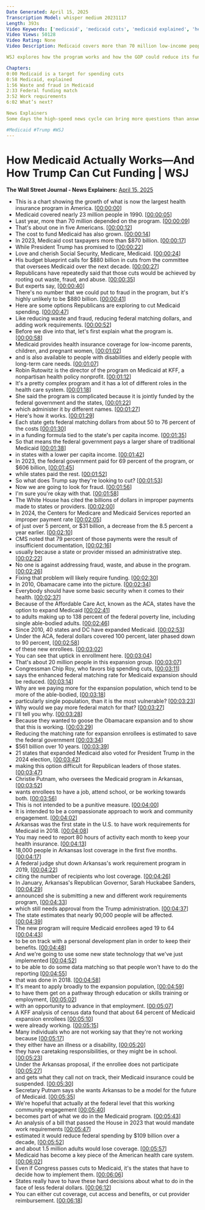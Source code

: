```yaml
---
Date Generated: April 15, 2025
Transcription Model: whisper medium 20231117
Length: 393s
Video Keywords: ['medicaid', 'medicaid cuts', 'medicaid explained', 'healthcare', 'medicare', 'medicaid vs medicare', 'trump', 'trump news', 'president trump', 'trump cuts', 'trump policies', 'trump medicaid', 'health insurance', 'tax', 'trump tax plan', 'social security', 'waste', 'fraud', 'abuse', 'republicans', 'gop news', 'federal matching dollars', 'work requirements', 'low income', 'centers for medicare and medicaid services', 'cms', 'aca', 'affordable care act', 'spending cuts', 'chip roy', 'kristi putnam', 'arkansas', 'medicaid news', 'medicaid freeze', 'usnews']
Video Views: 50128
Video Rating: None
Video Description: Medicaid covers more than 70 million low-income people in the U.S., the largest public health insurance program in the country. The Republican House budget plan would likely require significant cuts to the program in order to pass President Trump’s priorities. Cutting spending to Medicaid could be executed by reducing waste and fraud, reducing federal matching dollars and imposing work requirements at the state level like Arkansas is proposing. 

WSJ explores how the program works and how the GOP could reduce its funding.

Chapters:
0:00 Medicaid is a target for spending cuts
0:58 Medicaid, explained
1:56 Waste and fraud in Medicaid
2:33 Federal funding match
3:52 Work requirements 
6:02 What’s next? 

News Explainers
Some days the high-speed news cycle can bring more questions than answers. WSJ’s news explainers break down the day's biggest stories into bite-size pieces to help you make sense of the news.

#Medicaid #Trump #WSJ
---
```


# How Medicaid Actually Works—And How Trump Can Cut Funding | WSJ
**The Wall Street Journal - News Explainers:** [April 15, 2025](https://www.youtube.com/watch?v=vQwkhpNhwho)
*  This is a chart showing the growth of what is now the largest health insurance program in America. [[00:00:00](https://www.youtube.com/watch?v=vQwkhpNhwho&t=0.0s)]
*  Medicaid covered nearly 23 million people in 1990. [[00:00:05](https://www.youtube.com/watch?v=vQwkhpNhwho&t=5.04s)]
*  Last year, more than 70 million depended on the program. [[00:00:09](https://www.youtube.com/watch?v=vQwkhpNhwho&t=9.120000000000001s)]
*  That's about one in five Americans. [[00:00:12](https://www.youtube.com/watch?v=vQwkhpNhwho&t=12.48s)]
*  The cost to fund Medicaid has also grown. [[00:00:14](https://www.youtube.com/watch?v=vQwkhpNhwho&t=14.72s)]
*  In 2023, Medicaid cost taxpayers more than $870 billion. [[00:00:17](https://www.youtube.com/watch?v=vQwkhpNhwho&t=17.04s)]
*  While President Trump has promised to [[00:00:22](https://www.youtube.com/watch?v=vQwkhpNhwho&t=22.16s)]
*  Love and cherish Social Security, Medicare, Medicaid. [[00:00:24](https://www.youtube.com/watch?v=vQwkhpNhwho&t=24.16s)]
*  His budget blueprint calls for $880 billion in cuts from the committee that oversees Medicaid over the next decade. [[00:00:27](https://www.youtube.com/watch?v=vQwkhpNhwho&t=27.12s)]
*  Republicans have repeatedly said that those cuts would be achieved by rooting out waste, fraud, and abuse. [[00:00:35](https://www.youtube.com/watch?v=vQwkhpNhwho&t=35.28s)]
*  But experts say, [[00:00:40](https://www.youtube.com/watch?v=vQwkhpNhwho&t=40.32s)]
*  There's no number that we could put to fraud in the program, but it's highly unlikely to be $880 billion. [[00:00:41](https://www.youtube.com/watch?v=vQwkhpNhwho&t=41.6s)]
*  Here are some options Republicans are exploring to cut Medicaid spending. [[00:00:47](https://www.youtube.com/watch?v=vQwkhpNhwho&t=47.92s)]
*  Like reducing waste and fraud, reducing federal matching dollars, and adding work requirements. [[00:00:52](https://www.youtube.com/watch?v=vQwkhpNhwho&t=52.0s)]
*  Before we dive into that, let's first explain what the program is. [[00:00:58](https://www.youtube.com/watch?v=vQwkhpNhwho&t=58.4s)]
*  Medicaid provides health insurance coverage for low-income parents, children, and pregnant women, [[00:01:02](https://www.youtube.com/watch?v=vQwkhpNhwho&t=62.4s)]
*  and is also available to people with disabilities and elderly people with long-term care needs. [[00:01:07](https://www.youtube.com/watch?v=vQwkhpNhwho&t=67.12s)]
*  Robin Rutowitz is the director of the program on Medicaid at KFF, a nonpartisan health policy nonprofit. [[00:01:12](https://www.youtube.com/watch?v=vQwkhpNhwho&t=72.32s)]
*  It's a pretty complex program and it has a lot of different roles in the health care system. [[00:01:18](https://www.youtube.com/watch?v=vQwkhpNhwho&t=78.64s)]
*  She said the program is complicated because it is jointly funded by the federal government and the states, [[00:01:22](https://www.youtube.com/watch?v=vQwkhpNhwho&t=82.32000000000001s)]
*  which administer it by different names. [[00:01:27](https://www.youtube.com/watch?v=vQwkhpNhwho&t=87.52000000000001s)]
*  Here's how it works. [[00:01:29](https://www.youtube.com/watch?v=vQwkhpNhwho&t=89.68s)]
*  Each state gets federal matching dollars from about 50 to 76 percent of the costs [[00:01:30](https://www.youtube.com/watch?v=vQwkhpNhwho&t=90.88s)]
*  in a funding formula tied to the state's per capita income. [[00:01:35](https://www.youtube.com/watch?v=vQwkhpNhwho&t=95.6s)]
*  So that means the federal government pays a larger share of traditional Medicaid [[00:01:38](https://www.youtube.com/watch?v=vQwkhpNhwho&t=98.72s)]
*  in states with a lower per capita income. [[00:01:42](https://www.youtube.com/watch?v=vQwkhpNhwho&t=102.72s)]
*  In 2023, the federal government paid for 69 percent of the program, or $606 billion, [[00:01:45](https://www.youtube.com/watch?v=vQwkhpNhwho&t=105.52s)]
*  while states paid the rest. [[00:01:52](https://www.youtube.com/watch?v=vQwkhpNhwho&t=112.08s)]
*  So what does Trump say they're looking to cut? [[00:01:53](https://www.youtube.com/watch?v=vQwkhpNhwho&t=113.75999999999999s)]
*  Now we are going to look for fraud. [[00:01:56](https://www.youtube.com/watch?v=vQwkhpNhwho&t=116.24s)]
*  I'm sure you're okay with that. [[00:01:58](https://www.youtube.com/watch?v=vQwkhpNhwho&t=118.47999999999999s)]
*  The White House has cited the billions of dollars in improper payments made to states or providers. [[00:02:00](https://www.youtube.com/watch?v=vQwkhpNhwho&t=120.0s)]
*  In 2024, the Centers for Medicare and Medicaid Services reported an improper payment rate [[00:02:05](https://www.youtube.com/watch?v=vQwkhpNhwho&t=125.12s)]
*  of just over 5 percent, or $31 billion, a decrease from the 8.5 percent a year earlier. [[00:02:10](https://www.youtube.com/watch?v=vQwkhpNhwho&t=130.32s)]
*  CMS noted that 79 percent of those payments were the result of insufficient documentation, [[00:02:16](https://www.youtube.com/watch?v=vQwkhpNhwho&t=136.72s)]
*  usually because a state or provider missed an administrative step. [[00:02:22](https://www.youtube.com/watch?v=vQwkhpNhwho&t=142.16s)]
*  No one is against addressing fraud, waste, and abuse in the program. [[00:02:26](https://www.youtube.com/watch?v=vQwkhpNhwho&t=146.07999999999998s)]
*  Fixing that problem will likely require funding. [[00:02:30](https://www.youtube.com/watch?v=vQwkhpNhwho&t=150.24s)]
*  In 2010, Obamacare came into the picture. [[00:02:34](https://www.youtube.com/watch?v=vQwkhpNhwho&t=154.56s)]
*  Everybody should have some basic security when it comes to their health. [[00:02:37](https://www.youtube.com/watch?v=vQwkhpNhwho&t=157.6s)]
*  Because of the Affordable Care Act, known as the ACA, states have the option to expand Medicaid [[00:02:41](https://www.youtube.com/watch?v=vQwkhpNhwho&t=161.51999999999998s)]
*  to adults making up to 138 percent of the federal poverty line, including single able-bodied adults. [[00:02:46](https://www.youtube.com/watch?v=vQwkhpNhwho&t=166.56s)]
*  Since 2010, 40 states and DC have expanded Medicaid. [[00:02:53](https://www.youtube.com/watch?v=vQwkhpNhwho&t=173.68s)]
*  Under the ACA, federal dollars covered 100 percent, later phased down to 90 percent, [[00:02:58](https://www.youtube.com/watch?v=vQwkhpNhwho&t=178.16s)]
*  of these new enrollees. [[00:03:02](https://www.youtube.com/watch?v=vQwkhpNhwho&t=182.79999999999998s)]
*  You can see that uptick in enrollment here. [[00:03:04](https://www.youtube.com/watch?v=vQwkhpNhwho&t=184.56s)]
*  That's about 20 million people in this expansion group. [[00:03:07](https://www.youtube.com/watch?v=vQwkhpNhwho&t=187.12s)]
*  Congressman Chip Roy, who favors big spending cuts, [[00:03:11](https://www.youtube.com/watch?v=vQwkhpNhwho&t=191.28s)]
*  says the enhanced federal matching rate for Medicaid expansion should be reduced. [[00:03:14](https://www.youtube.com/watch?v=vQwkhpNhwho&t=194.16s)]
*  Why are we paying more for the expansion population, which tend to be more of the able-bodied, [[00:03:18](https://www.youtube.com/watch?v=vQwkhpNhwho&t=198.72s)]
*  particularly single population, than it is the most vulnerable? [[00:03:23](https://www.youtube.com/watch?v=vQwkhpNhwho&t=203.84s)]
*  Why would we pay more federal match for that? [[00:03:27](https://www.youtube.com/watch?v=vQwkhpNhwho&t=207.12s)]
*  I'll tell you why. [[00:03:28](https://www.youtube.com/watch?v=vQwkhpNhwho&t=208.96s)]
*  Because they wanted to goose the Obamacare expansion and to show that this is working. [[00:03:29](https://www.youtube.com/watch?v=vQwkhpNhwho&t=209.92000000000002s)]
*  Reducing the matching rate for expansion enrollees is estimated to save the federal government [[00:03:34](https://www.youtube.com/watch?v=vQwkhpNhwho&t=214.79999999999998s)]
*  $561 billion over 10 years. [[00:03:39](https://www.youtube.com/watch?v=vQwkhpNhwho&t=219.12s)]
*  21 states that expanded Medicaid also voted for President Trump in the 2024 election, [[00:03:42](https://www.youtube.com/watch?v=vQwkhpNhwho&t=222.64s)]
*  making this option difficult for Republican leaders of those states. [[00:03:47](https://www.youtube.com/watch?v=vQwkhpNhwho&t=227.92s)]
*  Christie Putnam, who oversees the Medicaid program in Arkansas, [[00:03:52](https://www.youtube.com/watch?v=vQwkhpNhwho&t=232.56s)]
*  wants enrollees to have a job, attend school, or be working towards both. [[00:03:56](https://www.youtube.com/watch?v=vQwkhpNhwho&t=236.16s)]
*  This is not intended to be a punitive measure. [[00:04:00](https://www.youtube.com/watch?v=vQwkhpNhwho&t=240.48s)]
*  It is intended to be a compassionate approach to work and community engagement. [[00:04:02](https://www.youtube.com/watch?v=vQwkhpNhwho&t=242.72s)]
*  Arkansas was the first state in the U.S. to have work requirements for Medicaid in 2018. [[00:04:08](https://www.youtube.com/watch?v=vQwkhpNhwho&t=248.08s)]
*  You may need to report 80 hours of activity each month to keep your health insurance. [[00:04:13](https://www.youtube.com/watch?v=vQwkhpNhwho&t=253.28s)]
*  18,000 people in Arkansas lost coverage in the first five months. [[00:04:17](https://www.youtube.com/watch?v=vQwkhpNhwho&t=257.84s)]
*  A federal judge shut down Arkansas's work requirement program in 2019, [[00:04:22](https://www.youtube.com/watch?v=vQwkhpNhwho&t=262.16s)]
*  citing the number of recipients who lost coverage. [[00:04:26](https://www.youtube.com/watch?v=vQwkhpNhwho&t=266.32s)]
*  In January, Arkansas's Republican Governor, Sarah Huckabee Sanders, [[00:04:29](https://www.youtube.com/watch?v=vQwkhpNhwho&t=269.59999999999997s)]
*  announced she is submitting a new and different work requirements program, [[00:04:33](https://www.youtube.com/watch?v=vQwkhpNhwho&t=273.2s)]
*  which still needs approval from the Trump administration. [[00:04:37](https://www.youtube.com/watch?v=vQwkhpNhwho&t=277.03999999999996s)]
*  The state estimates that nearly 90,000 people will be affected. [[00:04:39](https://www.youtube.com/watch?v=vQwkhpNhwho&t=279.68s)]
*  The new program will require Medicaid enrollees aged 19 to 64 [[00:04:43](https://www.youtube.com/watch?v=vQwkhpNhwho&t=283.59999999999997s)]
*  to be on track with a personal development plan in order to keep their benefits. [[00:04:48](https://www.youtube.com/watch?v=vQwkhpNhwho&t=288.0s)]
*  And we're going to use some new state technology that we've just implemented [[00:04:52](https://www.youtube.com/watch?v=vQwkhpNhwho&t=292.4s)]
*  to be able to do some data matching so that people won't have to do the reporting [[00:04:55](https://www.youtube.com/watch?v=vQwkhpNhwho&t=295.2s)]
*  that was done in 2018. [[00:04:58](https://www.youtube.com/watch?v=vQwkhpNhwho&t=298.24s)]
*  It's meant to apply broadly to the expansion population, [[00:04:59](https://www.youtube.com/watch?v=vQwkhpNhwho&t=299.52s)]
*  to have them get on a pathway through education or skills training or employment, [[00:05:02](https://www.youtube.com/watch?v=vQwkhpNhwho&t=302.40000000000003s)]
*  with an opportunity to advance in that employment. [[00:05:07](https://www.youtube.com/watch?v=vQwkhpNhwho&t=307.52s)]
*  A KFF analysis of census data found that about 64 percent of Medicaid expansion enrollees [[00:05:10](https://www.youtube.com/watch?v=vQwkhpNhwho&t=310.08s)]
*  were already working. [[00:05:15](https://www.youtube.com/watch?v=vQwkhpNhwho&t=315.92s)]
*  Many individuals who are not working say that they're not working because [[00:05:17](https://www.youtube.com/watch?v=vQwkhpNhwho&t=317.12s)]
*  they either have an illness or a disability, [[00:05:20](https://www.youtube.com/watch?v=vQwkhpNhwho&t=320.88s)]
*  they have caretaking responsibilities, or they might be in school. [[00:05:23](https://www.youtube.com/watch?v=vQwkhpNhwho&t=323.28000000000003s)]
*  Under the Arkansas proposal, if the enrollee does not participate [[00:05:27](https://www.youtube.com/watch?v=vQwkhpNhwho&t=327.03999999999996s)]
*  and gets what they call not on track, their Medicaid insurance could be suspended. [[00:05:30](https://www.youtube.com/watch?v=vQwkhpNhwho&t=330.4s)]
*  Secretary Putnam says she wants Arkansas to be a model for the future of Medicaid. [[00:05:35](https://www.youtube.com/watch?v=vQwkhpNhwho&t=335.2s)]
*  We're hopeful that actually at the federal level that this working community engagement [[00:05:40](https://www.youtube.com/watch?v=vQwkhpNhwho&t=340.0s)]
*  becomes part of what we do in the Medicaid program. [[00:05:43](https://www.youtube.com/watch?v=vQwkhpNhwho&t=343.91999999999996s)]
*  An analysis of a bill that passed the House in 2023 that would mandate work requirements [[00:05:47](https://www.youtube.com/watch?v=vQwkhpNhwho&t=347.03999999999996s)]
*  estimated it would reduce federal spending by $109 billion over a decade, [[00:05:52](https://www.youtube.com/watch?v=vQwkhpNhwho&t=352.64s)]
*  and about 1.5 million adults would lose coverage. [[00:05:57](https://www.youtube.com/watch?v=vQwkhpNhwho&t=357.68s)]
*  Medicaid has become a key piece of the American health care system. [[00:06:02](https://www.youtube.com/watch?v=vQwkhpNhwho&t=362.72s)]
*  Even if Congress passes cuts to Medicaid, it's the states that have to decide how to implement them. [[00:06:06](https://www.youtube.com/watch?v=vQwkhpNhwho&t=366.40000000000003s)]
*  States really have to have these hard decisions about what to do in the face of less federal dollars. [[00:06:12](https://www.youtube.com/watch?v=vQwkhpNhwho&t=372.4s)]
*  You can either cut coverage, cut access and benefits, or cut provider reimbursement. [[00:06:18](https://www.youtube.com/watch?v=vQwkhpNhwho&t=378.8s)]
